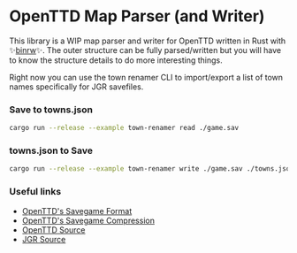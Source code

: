 # OpenTTD Map Parser (and Writer)

This library is a WIP map parser and writer for OpenTTD written in Rust with ✨[binrw](https://binrw.rs/)✨.
The outer structure can be fully parsed/written but you will have to know the structure details to do more interesting things.

Right now you can use the town renamer CLI to import/export a list of town names specifically for JGR savefiles.

### Save to towns.json

```sh
cargo run --release --example town-renamer read ./game.sav
```

### towns.json to Save

```sh
cargo run --release --example town-renamer write ./game.sav ./towns.json -o new_save.sav
```

### Useful links

- [OpenTTD's Savegame Format](https://github.com/OpenTTD/OpenTTD/blob/master/docs/savegame_format.md)
- [OpenTTD's Savegame Compression](https://wiki.openttd.org/en/Archive/Manual/Settings/Savegame%20format)
- [OpenTTD Source](https://github.com/OpenTTD/OpenTTD)
- [JGR Source](https://github.com/JGRennison/OpenTTD-patches)
